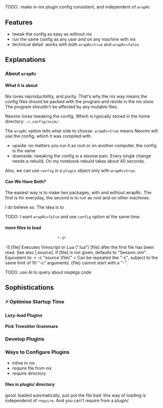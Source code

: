 #

TODO : make in-nix plugin config consistent, and independent of `wrapRc`

## Features
- tweak the config as easy as without nix
- run the same config as any user and on any machine with nix
- technical detail: works with both `wrapRc=true` and `wrapRc=false`


## Explanations

### About `wrapRc`

#### What it is about

Nix loves reproducibility, and purity. That's why the nix way means the config files should be packed with the program and reside in the nix store. The program shouldn't be affected by any mutable files.

Neovim loves tweaking the config. Which is typically stored in the home directory: `~/.config/nvim/`.

The `wrapRc` option tells what side to choose. `wrapRc=true` means Neovim will use the config, which it was compiled with.
- upside: no matters you run it as root or on another computer, the config is the same
- downside: tweaking the config is a slooow pain. Every single change needs a rebuild. On my notebook rebuild takes about 40 seconds.

Also, we can use `config` in a `plugin` object only with `wrapRc=true`.

#### Can We Have Both?

The easiest way is to make two packages, with and without wrapRc. The first is for everyday, the second is to run as root and on other machines.

I do believe so. The idea is to 

TODO: I want `wrapRc=false` and use `config` option at the same time.

#### more files to load
							*-S*
-S [file]	Executes Vimscript or Lua (".lua") [file] after the first file
		has been read. See also |:source|. If [file] is not given,
		defaults to "Session.vim". Equivalent to: >
			-c "source {file}"
<		Can be repeated like "-c", subject to the same limit of 10
		"-c" arguments. {file} cannot start with a "-".

TODO: use AI to query about nixpkgs code


## Sophistications

### :zap: Optimise Startup Time

#### Lazy-load Plugins

#### Pick Treesitter Grammars

### Develop Plugins

### Ways to Configure Plugins

- inline in nix
- require file from nix
- require directory

#### files in plugin/ directory
good: loaded automatically; just put the file
bad: this way of loading is independend of `require`. And you can't require from a plugin/
